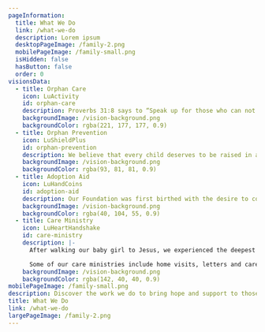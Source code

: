 ```yaml
---
pageInformation:
  title: What We Do
  link: /what-we-do
  description: Lorem ipsum
  desktopPageImage: /family-2.png
  mobilePageImage: /family-small.png
  isHidden: false
  hasButton: false
  order: 0
visionsData:
  - title: Orphan Care
    icon: LuActivity
    id: orphan-care
    description: Proverbs 31:8 says to “Speak up for those who can not speak for themselves” and so we are passionate about caring for, and giving a voice to the most vulnerable of this world through helping to support orphans in various foster homes and orphanages, and advocating for Special Needs orphans. Every child deserves hope and a forever family!
    backgroundImage: /vision-background.png
    backgroundColor: rgba(221, 177, 177, 0.9)
  - title: Orphan Prevention
    icon: LuShieldPlus
    id: orphan-prevention
    description: We believe that every child deserves to be raised in a loving family and so we are committed to helping prevent children from becoming orphans by supporting families in crisis, providing job training, and helping to provide basic needs for families in poverty.
    backgroundImage: /vision-background.png
    backgroundColor: rgba(93, 81, 81, 0.9)
  - title: Adoption Aid
    icon: LuHandCoins
    id: adoption-aid
    description: Our Foundation was first birthed with the desire to come alongside other families who are stepping out in faith to adopt! We were very blessed to receive many grants while we were adopting and we want to pass on the blessing so that many more orphans can come home to their forever families! We open our grant application link one or two times a year (depending on funding) to apply for a grant. You can apply here.
    backgroundImage: /vision-background.png
    backgroundColor: rgba(40, 104, 55, 0.9)
  - title: Care Ministry
    icon: LuHeartHandshake
    id: care-ministry
    description: |-
      After walking our baby girl to Jesus, we experienced the deepest grief of our lives, yet we also have experienced a tangible hope like never before that has rescued us from the pit of despair. It is our desire to share this radical hope of Jesus to the most broken and hurting in our community through various tools and resources that have helped us to fight forward in faith. It is our passion to walk close to those who are walking in a valley and to shine God's light in their darkness. 

      Some of our care ministries include home visits, letters and care packages sent to those who walk the road of grief, a mission's trip to Nicaragua to bring love to those who are broken and suffering, a newly launched local Farm Therapy ministry, and a Children's book that is in publication stage. We feel it's an honor to share Hope with others who need it because of the Hope Jesus gives us.
    backgroundImage: /vision-background.png
    backgroundColor: rgba(142, 40, 40, 0.9)
mobilePageImage: /family-small.png
description: Discover the work we do to bring hope and support to those in need.
title: What We Do
link: /what-we-do
largePageImage: /family-2.png
---
```



